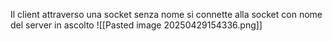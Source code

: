 Il client attraverso una socket senza nome si connette alla socket con nome del server in ascolto
![[Pasted image 20250429154336.png]]


